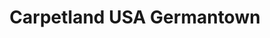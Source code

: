 ---
title: "Carpetland USA Germantown"
url: /germantown/carpetland-usa-germantown/
shop: Teppiche
---